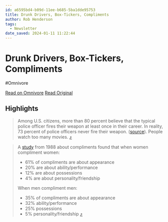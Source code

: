 ```yaml
---
id: a6595bd4-b09d-11ee-b685-5ba1dde95753
title: Drunk Drivers, Box-Tickers, Compliments
author: Rob Henderson
tags:
  - Newsletter
date_saved: 2024-01-11 11:22:44
---
```


# Drunk Drivers, Box-Tickers, Compliments
#Omnivore

[Read on Omnivore](https://omnivore.app/me/drunk-drivers-box-tickers-compliments-18cf95543ad)
[Read Original](https://www.robkhenderson.com/p/drunk-drivers-box-tickers-compliments)

## Highlights

> Among U.S. citizens, more than 80 percent believe that the typical police officer fires their weapon at least once in their career. In reality, 73 percent of police officers never fire their weapon. ([source](https://substack.com/redirect/3fd187f5-552b-405f-91d7-ae0017577176?j=eyJ1IjoiMmRhb2g5In0.wNQVXQHZPXVUS1Y9mudnycQLeZdn6NlNz8QmOlkqvQQ)). People watch too many movies. [⤴️](https://omnivore.app/me/drunk-drivers-box-tickers-compliments-18cf95543ad#5203d2f9-a9d0-4498-af3a-a7e67e00f704) 

> A [study](https://substack.com/redirect/eeadb388-5f85-4aad-831a-beffb1a0b1d7?j=eyJ1IjoiMmRhb2g5In0.wNQVXQHZPXVUS1Y9mudnycQLeZdn6NlNz8QmOlkqvQQ) from 1988 about compliments found that when women compliment women:
> 
> * 61% of compliments are about appearance
> * 20% are about ability/performance
> * 12% are about possessions
> * 4% are about personality/friendship
> 
> When men compliment men:
> 
> * 35% of compliments are about appearance
> * 32% ability/performance
> * 25% possessions
> * 5% personality/friendship [⤴️](https://omnivore.app/me/drunk-drivers-box-tickers-compliments-18cf95543ad#bc0b3633-29dc-4def-b104-091563fee2af) 

